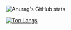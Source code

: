 ![Anurag's GitHub stats](https://github-readme-stats.vercel.app/api?username=nnn149&count_private=true&show_icons=true&theme=nord)

[![Top Langs](https://github-readme-stats.vercel.app/api/top-langs/?username=nnn149&layout=compact)](https://github.com/anuraghazra/github-readme-stats)
<!--
**nnn149/nnn149** is a ✨ _special_ ✨ repository because its `README.md` (this file) appears on your GitHub profile.

Here are some ideas to get you started:

- 🔭 I’m currently working on ...
- 🌱 I’m currently learning ...
- 👯 I’m looking to collaborate on ...
- 🤔 I’m looking for help with ...
- 💬 Ask me about ...
- 📫 How to reach me: ...
- 😄 Pronouns: ...
- ⚡ Fun fact: ...
-->
